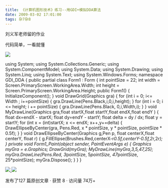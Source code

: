 ```yaml
---
title: 《计算机图形技术》练习--用GDI+模拟DDA算法
date: 2009-03-02 17:01:00
tags: 杂7杂8
---
```

刘义军老师留的作业

代码简单，一看就懂

![](https://p-blog.csdn.net/images/p_blog_csdn_net/cuipengfei1/EntryImages/20090311/2009-03-11_08-35-10.jpg)

  
using System; using System.Collections.Generic; using System.ComponentModel;
using System.Data; using System.Drawing; using System.Linq; using System.Text;
using System.Windows.Forms; namespace GDI_DDA { public partial class Form1 :
Form { int pointSize = 22; int width = Screen.PrimaryScreen.WorkingArea.Width;
int height = Screen.PrimaryScreen.WorkingArea.Height; public Form1() {
InitializeComponent(); } void DrawGrid(Graphics gra) { for (int i = 0; i<=
Width ; i+=pointSize) { gra.DrawLine(Pens.Black,i,0,i,height); } for (int i =
0; i <= height; i += pointSize) { gra.DrawLine(Pens.Black, 0,i,Width,i); } }
void MyDrawLine(Graphics gra,float startX,float startY,float endX,float endY )
{ float dx=endX - startX; float dy=endY - startY; float delta = dy / dx; float
y = startY; for (int x = (int)startX; x <= endX; x++,y+=delta) {
DrawEllipseByCenter(gra, Pens.Red, x * pointSize, y * pointSize, pointSize *
0.5f); } } void DrawEllipseByCenter(Graphics g,Pen p, float centerX,float
centerY, float r) {
g.FillEllipse(Brushes.Red,centerX-r*0.5f,centerY-0.5f,2*r,2*r); } private void
Form1_Paint(object sender, PaintEventArgs e) { Graphics myGra = e.Graphics;
DrawGrid(myGra); MyDrawLine(myGra,3,5,47,25); myGra.DrawLine(Pens.Red,
3*pointSize, 5*pointSize, 47*pointSize, 25*pointSize); myGra.Dispose(); } } }



[ ![](https://profile.csdnimg.cn/5/2/5/3_cuipengfei1)
![](https://g.csdnimg.cn/static/user-reg-year/1x/11.png)
](https://blog.csdn.net/cuipengfei1)



发布了127 篇原创文章  ·  获赞 8  ·  访问量 74万+

